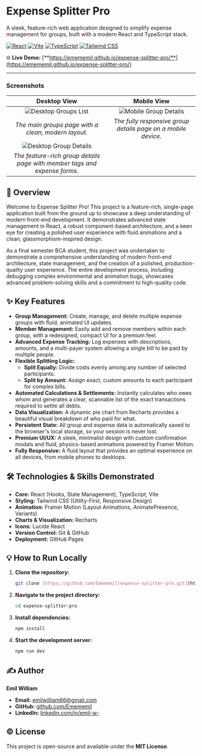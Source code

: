 # Expense Splitter Pro

A sleek, feature-rich web application designed to simplify expense management for groups, built with a modern React and TypeScript stack.

[![React](https://img.shields.io/badge/React-18-61DAFB?logo=react)](https://reactjs.org/) [![Vite](https://img.shields.io/badge/Vite-5.x-646CFF?logo=vite)](https://vitejs.dev/) [![TypeScript](https://img.shields.io/badge/TypeScript-5.x-3178C6?logo=typescript)](https://www.typescriptlang.org/) [![Tailwind CSS](https://img.shields.io/badge/Tailwind_CSS-3.x-06B6D4?logo=tailwindcss)](https://tailwindcss.com/)

🌐 **Live Demo:** [**https://emememil.github.io/expense-splitter-pro/**](https://emememil.github.io/expense-splitter-pro/)

---

### Screenshots

| Desktop View | Mobile View |
| :---: | :---: |
| ![Desktop Groups List](PASTE_URL_FOR_Screenshot_2025-08-06_at_7.06.27_PM.jpg_HERE) | ![Mobile Group Details](PASTE_URL_FOR_IMG_20250807_002054.jpg_HERE) |
| *The main groups page with a clean, modern layout.* | *The fully responsive group details page on a mobile device.* |
| ![Desktop Group Details](PASTE_URL_FOR_Screenshot_2025-08-07_at_12.08.46_AM.jpg_HERE) | |
| *The feature-rich group details page with member tags and expense forms.* | |


## 🚀 Overview

Welcome to Expense Splitter Pro! This project is a feature-rich, single-page application built from the ground up to showcase a deep understanding of modern front-end development. It demonstrates advanced state management in React, a robust component-based architecture, and a keen eye for creating a polished user experience with fluid animations and a clean, glassmorphism-inspired design.

As a final semester BCA student, this project was undertaken to demonstrate a comprehensive understanding of modern front-end architecture, state management, and the creation of a polished, production-quality user experience. The entire development process, including debugging complex environmental and animation bugs, showcases advanced problem-solving skills and a commitment to high-quality code.

## ✨ Key Features

* **Group Management:** Create, manage, and delete multiple expense groups with fluid, animated UI updates.
* **Member Management:** Easily add and remove members within each group, with a redesigned, compact UI for a premium feel.
* **Advanced Expense Tracking:** Log expenses with descriptions, amounts, and a multi-payer system allowing a single bill to be paid by multiple people.
* **Flexible Splitting Logic:**
    * **Split Equally:** Divide costs evenly among any number of selected participants.
    * **Split by Amount:** Assign exact, custom amounts to each participant for complex bills.
* **Automated Calculations & Settlements:** Instantly calculates who owes whom and generates a clear, scannable list of the exact transactions required to settle all debts.
* **Data Visualization:** A dynamic pie chart from Recharts provides a beautiful visual breakdown of who paid for what.
* **Persistent State:** All group and expense data is automatically saved to the browser's local storage, so your session is never lost.
* **Premium UI/UX:** A sleek, minimalist design with custom confirmation modals and fluid, physics-based animations powered by Framer Motion.
* **Fully Responsive:** A fluid layout that provides an optimal experience on all devices, from mobile phones to desktops.

## 🛠️ Technologies & Skills Demonstrated

* **Core:** React (Hooks, State Management), TypeScript, Vite
* **Styling:** Tailwind CSS (Utility-First, Responsive Design)
* **Animation:** Framer Motion (Layout Animations, AnimatePresence, Variants)
* **Charts & Visualization:** Recharts
* **Icons:** Lucide React
* **Version Control:** Git & GitHub
* **Deployment:** GitHub Pages

## 💡 How to Run Locally

1.  **Clone the repository:**
    ```bash
    git clone [https://github.com/Emememil/expense-splitter-pro.git](https://github.com/Emememil/expense-splitter-pro.git)
    ```
2.  **Navigate to the project directory:**
    ```bash
    cd expense-splitter-pro
    ```
3.  **Install dependencies:**
    ```bash
    npm install
    ```
4.  **Start the development server:**
    ```bash
    npm run dev
    ```

## ✍️ Author

**Emil William**
* **Email:** emilwilliam66@gmail.com
* **GitHub:** [github.com/Emememil](https://github.com/Emememil)
* **LinkedIn:** [linkedin.com/in/emil-w-](https://linkedin.com/in/emil-w-)

## © License

This project is open-source and available under the **MIT License**.
